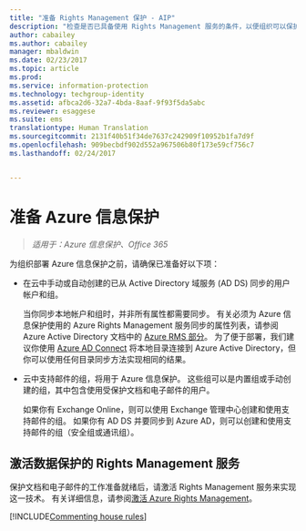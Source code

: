 ```yaml
---
title: "准备 Rights Management 保护 - AIP"
description: "检查是否已具备使用 Rights Management 服务的条件，以便组织可以保护文档和电子邮件。"
author: cabailey
ms.author: cabailey
manager: mbaldwin
ms.date: 02/23/2017
ms.topic: article
ms.prod: 
ms.service: information-protection
ms.technology: techgroup-identity
ms.assetid: afbca2d6-32a7-4bda-8aaf-9f93f5da5abc
ms.reviewer: esaggese
ms.suite: ems
translationtype: Human Translation
ms.sourcegitcommit: 2131f40b51f34de7637c242909f10952b1fa7d9f
ms.openlocfilehash: 909becbdf902d552a967506b80f173e59cf756c7
ms.lasthandoff: 02/24/2017


---
```


# <a name="preparing-for-azure-information-protection"></a>准备 Azure 信息保护

>*适用于：Azure 信息保护、Office 365*

为组织部署 Azure 信息保护之前，请确保已准备好以下项：

-   在云中手动或自动创建的已从 Active Directory 域服务 (AD DS) 同步的用户帐户和组。

    当你同步本地帐户和组时，并非所有属性都需要同步。 有关必须为 Azure 信息保护使用的 Azure Rights Management 服务同步的属性列表，请参阅 Azure Active Directory 文档中的 [Azure RMS 部分](/active-directory/active-directory-aadconnectsync-attributes-synchronized#azure-rms)。 为了便于部署，我们建议你使用 [Azure AD Connect](/active-directory/active-directory-aadconnectsync-whatis) 将本地目录连接到 Azure Active Directory，但你可以使用任何目录同步方法实现相同的结果。

-   云中支持邮件的组，将用于 Azure 信息保护。 这些组可以是内置组或手动创建的组，其中包含使用受保护文档和电子邮件的用户。

    如果你有 Exchange Online，则可以使用 Exchange 管理中心创建和使用支持邮件的组。 如果你有 AD DS 并要同步到 Azure AD，则可以创建和使用支持邮件的组（安全组或通讯组）。

## <a name="activate-the-rights-management-service-for-data-protection"></a>激活数据保护的 Rights Management 服务
保护文档和电子邮件的工作准备就绪后，请激活 Rights Management 服务来实现这一技术。 有关详细信息，请参阅[激活 Azure Rights Management](../deploy-use/activate-service.md)。

[!INCLUDE[Commenting house rules](../includes/houserules.md)]



